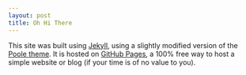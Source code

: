 ```yaml
---
layout: post
title: Oh Hi There
---
```




This site was built using [Jekyll](https://jekyllrb.com), using a slightly modified version of the [Poole theme](https://github.com/poole/poole). It is hosted on [GitHub Pages](https://pages.github.com), a 100% free way to host a simple website or blog (if your time is of no value to you).